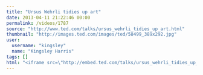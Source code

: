```yaml
---
title: "Ursus Wehrli tidies up art"
date: 2013-04-11 21:22:46 00:00
permalink: /videos/1787
source: "http://www.ted.com/talks/ursus_wehrli_tidies_up_art.html"
thumbnail: "http://images.ted.com/images/ted/58499_389x292.jpg"
user:
  username: "kingsley"
  name: "Kingsley Harris"
tags: []
html: "<iframe src=\"http://embed.ted.com/talks/ursus_wehrli_tidies_up_art.html\" width=\"560\" height=\"315\" frameborder=\"0\" scrolling=\"no\" webkitAllowFullScreen mozallowfullscreen allowFullScreen></iframe>"
---
```


